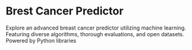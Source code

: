 # Brest Cancer Predictor
Explore an advanced breast cancer predictor utilizing machine learning. Featuring diverse algorithms, thorough evaluations, and open datasets. Powered by Python libraries 
